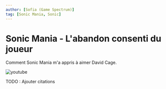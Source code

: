 ```yaml
---
author: [Sofia (Game Spectrum)]
tag: [Sonic Mania, Sonic]
---
```


# Sonic Mania - L'abandon consenti du joueur

Comment Sonic Mania m'a appris à aimer David Cage.

![youtube](https://www.youtube.com/watch?v=CnSVaA136vc)

TODO : Ajouter citations

